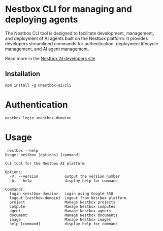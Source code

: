 # Nestbox CLI for managing and deploying agents
The Nestbox CLI tool is designed to facilitate development, management, and deployment of AI agents built on the Nestbox platform. It provides developers streamlined commands for authentication, deployment lifecycle management, and AI agent management.

Read more in the [Nestbox AI developers site](https://developers.nestbox.ai)

## Installation
```
npm install -g @nestbox-ai/cli
```

# Authentication
```
nestbox login <nestbox-domain>
```

# Usage
```
 nestbox --help
Usage: nestbox [options] [command]

CLI tool for the Nestbox AI platform

Options:
  -V, --version            output the version number
  -h, --help               display help for command

Commands:
  login <nestbox-domain>   Login using Google SSO
  logout [nestbox-domain]  Logout from Nestbox platform
  project                  Manage Nestbox projects
  compute                  Manage Nestbox computes
  agent                    Manage Nestbox agents
  document                 Manage Nestbox documents
  image                    Manage Nestbox images
  help [command]           display help for command
  ```